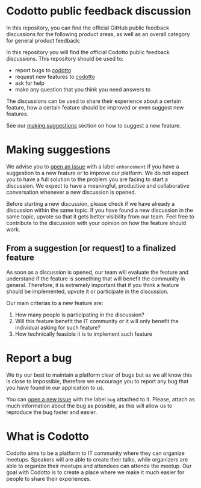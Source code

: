 # Codotto public feedback discussion
In this repository, you can find the official GitHub public feedback discussions for the following product areas, as well as an overall category for general product feedback:

In this repository you will find the official Codotto public feedback discussions.
This repository should be used to:

- report bugs to [codotto](https://github.com/CharlieBrownCharacter/feedback/issues/new/choose)
- request new features to [codotto](https://github.com/CharlieBrownCharacter/feedback/issues/new/choose)
- ask for help
- make any question that you think you need answers to

The discussions can be used to share their experience about a certain feature, how a certain feature should be improved or even suggest new features.

See our [making suggestions](https://github.com/CharlieBrownCharacter/feedback#making-suggestions) section on how to suggest a new feature.

# Making suggestions
We advise you to [open an issue](https://github.com/CharlieBrownCharacter/feedback/issues/new) with a label `enhancement` if you have a suggestion to a new feature or to improve our platform. We do not expect you to have a full solution to the problem you are facing to start a discussion. We expect to have a meaningful, productive and collaborative conversation whenever a new discussion is opened.

Before starting a new discussion, please check if we have already a discussion within the same topic. If you have found a new discussion in the same topic, upvote so that it gets better visibility from our team. Feel free to contribute to the discussion with your opinion on how the feature should work.

## From a suggestion [or request] to a finalized feature
As soon as a discussion is opened, our team will evaluate the feature and understand if the feature is something that will benefit the community in general. Therefore, it is extremely important that if you think a feature should be implemented, upvote it or participate in the discussion.

Our main criterias to a new feature are:
1. How many people is participating in the discussion?
2. Will this feature benefit the IT community or it will only benefit the individual asking for such feature?
3. How technically feasible it is to implement such feature

# Report a bug
We try our best to maintain a platform clear of bugs but as we all know this is close to impossible, therefore we encourage you to report any bug that you have found in our application to us.

You can [open a new issue](https://github.com/CharlieBrownCharacter/feedback/issues/new) with the label `bug` attached to it. Please, attach as much information about the bug as possible, as this will allow us to reproduce the bug faster and easier.

# What is Codotto
Codotto aims to be a platform to IT community where they can organize meetups.
Speakers will are able to create their talks, while organizers are able to organize their meetups and attendees can attende the meetup.
Our goal with Codotto is to create a place where we make it much easier for people to share their experiences.

